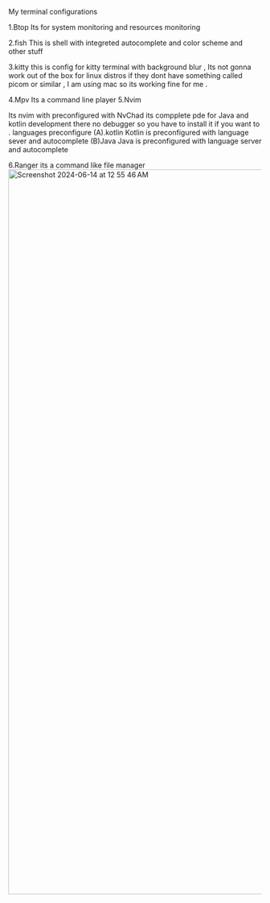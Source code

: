 My terminal configurations 

1.Btop 
Its for system monitoring and resources monitoring 


2.fish 
This is shell with integreted autocomplete and color scheme and other stuff 


3.kitty 
this is config for kitty terminal with background blur ,
Its not gonna work out of the box for linux distros if they dont have something called picom or similar ,
I am using mac so its working fine for me .


4.Mpv
Its a command line player 
5.Nvim

Its nvim with preconfigured with NvChad 
its compplete pde for Java and kotlin development 
there no debugger so you have to install it if you want to .
languages preconfigure 
(A).kotlin
Kotlin is preconfigured with language sever and autocomplete 
(B)Java
Java is preconfigured with language server and autocomplete 


6.Ranger 
its a command like file manager 
<img width="1440" alt="Screenshot 2024-06-14 at 12 55 46 AM" src="https://github.com/hkhrithik007/TerminalConfig/assets/122602243/80ad5b73-c2c9-4d92-9a6d-d472fd49fcf5">


